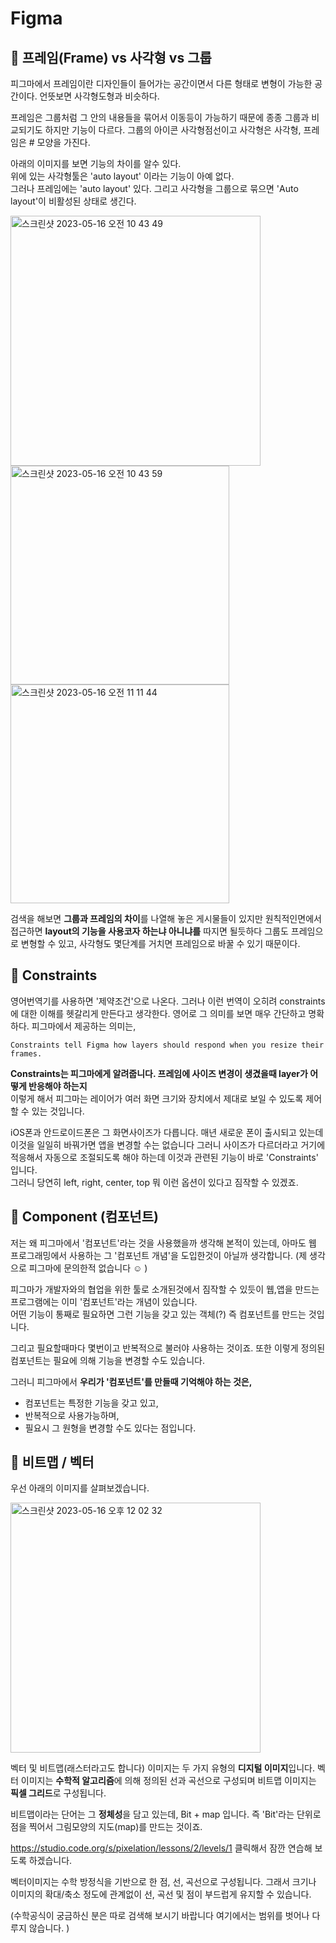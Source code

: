 # Figma
## 🍑 프레임(Frame) vs 사각형 vs 그룹
피그마에서 프레임이란 디자인들이 들어가는 공간이면서 다른 형태로 변형이 가능한 공간이다. 언뜻보면 사각형도형과 비슷하다.

프레임은 그룹처럼 그 안의 내용들을 묶어서 이동등이 가능하기 때문에 종종 그룹과 비교되기도 하지만 기능이 다르다. 
그룹의 아이콘 사각형점선이고 사각형은 사각형, 프레임은 # 모양을 가진다.

아래의 이미지를 보면 기능의 차이를 알수 있다.    
위에 있는 사각형툴은  'auto layout' 이라는 기능이 아예 없다.   
그러나 프레임에는 'auto layout' 있다.  그리고 사각형을 그룹으로 묶으면 'Auto layout'이 비활성된 상태로 생긴다.


<img width="400" alt="스크린샷 2023-05-16 오전 10 43 49" src="https://github.com/PhoebeYoon/Figma/assets/48478079/0e4f0989-4fa4-4bf8-8554-61f01b2fb84b">

<img width="350" alt="스크린샷 2023-05-16 오전 10 43 59" src="https://github.com/PhoebeYoon/Figma/assets/48478079/3c19e207-8124-470e-9165-22ebc6bc9b7c">    

<img width="350" alt="스크린샷 2023-05-16 오전 11 11 44" src="https://github.com/PhoebeYoon/Figma/assets/48478079/da18e8ea-599b-4dd6-a11e-d339139bb89b">



검색을 해보면 **그룹과 프레임의 차이**를 나열해 놓은 게시물들이 있지만 원칙적인면에서 접근하면  **layout의 기능을 사용코자 하는냐 아니냐를** 따지면 될듯하다 
그룹도 프레임으로 변형할 수 있고, 사각형도 몇단계를 거치면 프레임으로 바꿀 수 있기 때문이다. 


## 🍑 Constraints 
영어번역기를 사용하면  '제약조건'으로 나온다. 그러나 이런 번역이 오히려 constraints 에 대한 이해를 헷갈리게 만든다고 생각한다. 영어로 그 의미를 보면 매우 간단하고 명확하다.
피그마에서 제공하는 의미는,
```
Constraints tell Figma how layers should respond when you resize their frames. 
```   
**Constraints는 피그마에게 알려줍니다. 프레임에 사이즈 변경이 생겼을때 layer가 어떻게 반응해야 하는지**   
이렇게 해서 피그마는 레이어가 여러 화면 크기와 장치에서 제대로 보일 수 있도록 제어할 수 있는 것입니다.   

iOS폰과 안드로이드폰은 그 화면사이즈가 다릅니다. 매년 새로운 폰이 출시되고 있는데 이것을 일일히 바꿔가면 앱을 변경할 수는 없습니다 그러니 사이즈가 다르더라고 거기에 적응해서 자동으로 조절되도록 해야 하는데 이것과 관련된 기능이 바로 'Constraints' 입니다.   
그러니 당연히 left, right, center, top 뭐 이런 옵션이 있다고 짐작할 수 있겠죠.

## 🍑 Component (컴포넌트) 
저는 왜 피그마에서 '컴포넌트'라는 것을 사용했을까 생각해 본적이 있는데, 아마도 웹 프로그래밍에서 사용하는 그 '컴포넌트 개념'을 도입한것이 아닐까 생각합니다. (제 생각으로 피그마에 문의한적 없습니다 ☺️  )


피그마가 개발자와의 협업을 위한 툴로 소개된것에서 짐작할 수 있듯이 웹,앱을 만드는 프로그램에는 이미 '컴포넌트'라는 개념이 있습니다.   
어떤 기능이 통째로 필요하면 그런 기능을 갖고 있는 객체(?) 즉 컴포넌트를 만드는 것입니다. 

그리고    필요할때마다 몇번이고 반복적으로 불러야 사용하는 것이죠. 또한 이렇게 정의된 컴포넌트는 필요에 의해 기능을 변경할 수도 있습니다.   

그러니 피그마에서 **우리가 '컴포넌트'를 만들때 기억해야 하는 것은,**    
- 컴포넌트는 특정한 기능을 갖고 있고,   
- 반복적으로 사용가능하며,   
- 필요시 그 원형을 변경할 수도 있다는 점입니다.   


## 🍑 비트맵 / 벡터

우선 아래의 이미지를 살펴보겠습니다.

<img width="400" alt="스크린샷 2023-05-16 오후 12 02 32" src="https://github.com/PhoebeYoon/Figma/assets/48478079/f1f943d0-bbfe-4fba-8af9-6ff9375eb9c8">


벡터 및 비트맵(래스터라고도 합니다) 이미지는 두 가지 유형의 **디지털 이미지**입니다.  벡터 이미지는 **수학적 알고리즘**에 의해 정의된 선과 곡선으로 구성되며 비트맵 이미지는 **픽셀 그리드**로 구성됩니다.   

비트맵이라는 단어는 그 **정체성**을 담고 있는데, Bit + map 입니다. 즉 'Bit'라는 단위로 점을 찍어서 그림모양의 지도(map)를 만드는 것이죠.

https://studio.code.org/s/pixelation/lessons/2/levels/1  클릭해서 잠깐 연습해 보도록 하겠습니다. 

벡터이미지는 수학 방정식을 기반으로 한 점, 선, 곡선으로 구성됩니다. 그래서 크기나 이미지의 확대/축소 정도에 관계없이 선, 곡선 및 점이 부드럽게 유지할 수 있습니다.  

(수학공식이 궁금하신 분은 따로 검색해 보시기 바랍니다 여기에서는 범위를 벗어나 다루지 않습니다. )


 



